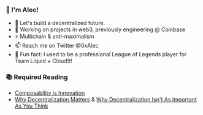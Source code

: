 ### 👋 I'm Alec!
- 🔭 Let's build a decentralized future.
- 🌱 Working on projects in web3, previously engineering @ Coinbase
- ⚡ Multichain & anti-maximalism
- 📫 Reach me on Twitter @0xAlec
- 💬 Fun fact: I used to be a professional League of Legends player for Team Liquid + Cloud9!

### 📚 Required Reading
- [Composability is Innovation](https://future.a16z.com/how-composability-unlocks-crypto-and-everything-else/)
- [Why Decentralization Matters](https://onezero.medium.com/why-decentralization-matters-5e3f79f7638e) & [Why Decentralization Isn't As Important As You Think](https://haseebq.com/why-decentralization-isnt-as-important-as-you-think/)
